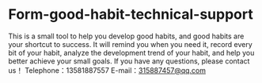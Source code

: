 # Form-good-habit-technical-support
This is a small tool to help you develop good habits, and good habits are your shortcut to success. It will remind you when you need it, record every bit of your habit, analyze the development trend of your habit, and help you better achieve your small goals.
If you have any questions, please contact us！
Telephone：13581887557 E-mail：315887457@qq.com
